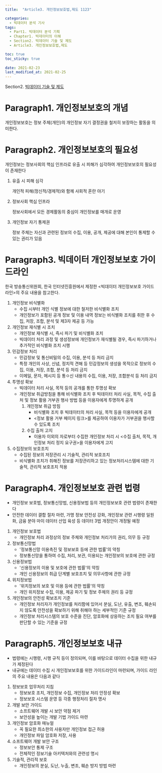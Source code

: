 ```yaml
---
title:  "Article3. 개인정보보호법,제도 1123"

categories:
  - 빅데이터 분석 기사
tags:
  - Part1. 빅데이터 분석 기획
  - Chapter1. 빅데이터의 이해
  - Section2. 빅데이터 기술 및 제도
  - Article3. 개인정보보호법,제도

toc: true
toc_sticky: true
 
date: 2021-02-23
last_modified_at: 2021-02-25
---
```


Section2. [빅데이터 기술 및 제도]()

# Paragraph1. 개인정보보호의 개념

개인정보보호는 정보 주체(개인)의 개인정보 자기 결정권을 철저히 보장하는 활동을 의미한다.

# Paragraph2. 개인정보보호의 필요성

개인정보는 정보사회의 핵심 인프라로 유출 시 피해가 심각하여 개인정보보호의 필요성이 존재한다

1. 유출 시 피해 심각

   개인적 피해(정신적/경제적)와 함께 사회적 혼란 야기

2. 정보사회 핵심 인프라

   정보사회에서 모든 경제활동의 중심이 개인정보를 매개로 운영

3. 개인정보 자기 통제권

   정보 주체는 자신과 관련된 정보의 수집, 이용, 공개, 제공에 대해 본인이 통제할 수 있는 권리가 있음

# Paragraph3. 빅데이터 개인정보보호 가이드라인

한국 방송통신위원회, 한국 인터넷진흥원에서 제정한 <빅데이터 개인정보보호 가이드라인>의 주요 내용을 참고한다.

1. 개인정보 비식별화
   - 수집 시부터 개인 식별 정보에 대한 철저한 비식별화 조치
   - 개인정보가 포함된 공개 정보 및 이용 내역 정보는 비식별화 조치를 취한 후 수집, 저장, 조합, 분석 및 제3자 제공 등 가능
2. 개인정보 재식별 시 조치
   - 개인정보 재식별 시, 즉시 파기 및 비식별화 조치
   - 빅데이터 처리 과정 및 생성정보에 개인정보가 재식별될 경우, 즉시 파기하거나 추가적인 비식별화 조치 시행
3. 민감정보 처리
   - 민감정보 및 통신비밀의 수집, 이용, 분석 등 처리 금지
   - 특정 개인의 사상, 신념, 정치적 견해 등 민감정보의 생성을 목적으로 정보의 수집, 이용, 저장, 조합, 분석 등 처리 금지
   - 이메일, 문자, 메시지 등 통ㅇ신 내용의 수집, 이용, 저장, 조합분석 등 처리 금지
4. 투명성 확보
   - 빅데이터 처리 사실, 목적 등의 공개를 통한 투명성 확보
   - 개인정보 취급방침을 통해 비식별화 조치 후 빅데이터 처리 사실, 목적, 수집 출처 및 정보 활용 거부권 행사 방법 등을 이용자에게 투명하게 공개
     1. 개인정보 취급 방침
        - 비식별화 조치 후 빅데이터의 처리 사실, 목적 등을 이용자에게 공개
        - <정보 활용 거부 페이지 링크>를 제공하여 이용자가 거부권을 행사할 수 있도록 조치
     2. 수집 출처 고지
        - 이용자 이외의 자로부터 수집한 개인정보 처리 시 <수집 출처, 목적, 개인정보 처리 정지 요구권>을 이용자에게 고지
5. 수집정보의 보호조치
   - 수집된 정보의 저장관리 시 기술적, 관리적 보호조치
   - 비식별화 조치가 취해진 정보를 저장관리하고 있는 정보처리시스템에 대한 기술적, 관리적 보호조치 적용

# Paragraph4. 개인정보보호 관련 법령

- 개인정보 보호법, 정보통신망법, 신용정보법 등의 개인정보보호 관련 법령이 존재한다
- 안전한 데이터 결합 절차 마련, 가명 정보 안전성 강화, 개인정보 관련 시행령 일원화, 금융 분야 마이 데이터 산업 육성 등 데이터 3법 개정안이 개정될 예정

1. 개인정보 보호법
   - 개인정보 처리 과정상의 정보 주체와 개인정보 처리가의 권리, 의무 등 규정
2. 정보통신망법
   - '정보통신망 이용촉진 및 정보보호 등에 관한 법률'의 약칭
   - 정보통신망을 통하여 수집, 처리, 보관, 이용되는 개인정보의 보호에 관한 규정
3. 신용정보법
   - '신용정보의 이용 및 보호에 관한 법률'의 약칭
   - 개인 신용정보의 취급 단계별 보호조치 및 의무사항에 관한 규정
4. 위치정보법
   - '위치정보의 보호 및 이용 등에 관한 법률'의 약칭
   - 개인 위치정보 수집, 이용, 제공 파기 및 정보 주체의 권리 등 규정
5. 개인정보의 안전성 확보조치 기준
   - 개인정보 처리자가 개인정보를 처리함에 있어서 분실, 도난, 유출, 변조, 훼손되지 않도록 안전성을 확보하기 위해 취해야 하는 세부적인 기준 규정
   - 개인정보 처리시스템의 보호 수준을 진단, 암호화에 상응하는 조치 필요 여부를 판단할 수 있는 기준을 규정

# Paragraph5. 개인정보보호 내규

- 법령에는 시행령, 시행 규칙 등이 정의되며, 이를 바탕으로 데이터 수집을 위한 내규가 제정된다
- 내규에는 데이터 수집 시 개인정보보호를 위한 가이드라인이 마련되며, 가이드 라인의 주요 내용은 다음과 같다

1. 정보보호 업무처리 지침
   - 정보보호 조치, 개인정보 수집, 개인정보 처리 안정성 확보
   - 정보보호 시스템 운영 등 각종 행정처리 절차 명사
2. 개발 보안 가이드
   - 소프트웨어 개발 시 보안 약점 제거
   - 보안성을 높이는 개발 기법 가이드 마련
3. 개인정보 암호화 매뉴얼
   - 꼭 필요한 최소한의 사용자만 개인정보 접근 허용
   - 개인정보 파일 암호화 저장, 사용
4. 소프트웨어 개발 보안 구조
   - 정보보안 통제 구조
   - 전체적인 정보기술 아키텍처와의 관련성 명시
5. 기술적, 관리적 보호
   - 개인정보의 분실, 도난, 누출, 변조, 훼손 방지 방법 마련